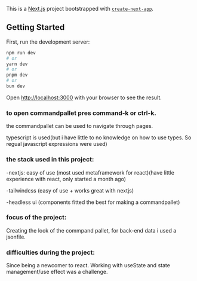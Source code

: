 This is a [Next.js](https://nextjs.org/) project bootstrapped with [`create-next-app`](https://github.com/vercel/next.js/tree/canary/packages/create-next-app).

## Getting Started

First, run the development server:

```bash
npm run dev
# or
yarn dev
# or
pnpm dev
# or
bun dev
```

Open [http://localhost:3000](http://localhost:3000) with your browser to see the result.

### to open commandpallet pres command-k or ctrl-k.

the commandpallet can be used to navigate through pages.

typescript is used(but i have little to no knowledge on how to use types. So regual javascript expressions were used)

### the stack used in this project:

-nextjs: easy of use (most used metaframework for react)(have little experience with react, only started a month ago)

-tailwindcss (easy of use + works great with nextjs)

-headless ui (components fitted the best for making a commandpallet)


### focus of the project:

Creating the look of the commpand pallet, for back-end data i used a jsonfile.

### difficulties during the project:

Since being a newcomer to react. Working with useState and state management/use effect was a challenge.




